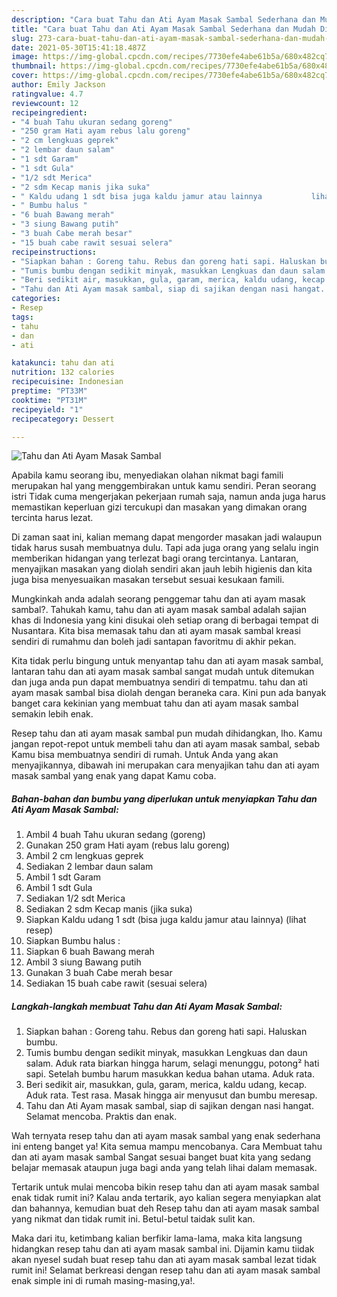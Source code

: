 ```yaml
---
description: "Cara buat Tahu dan Ati Ayam Masak Sambal Sederhana dan Mudah Dibuat"
title: "Cara buat Tahu dan Ati Ayam Masak Sambal Sederhana dan Mudah Dibuat"
slug: 273-cara-buat-tahu-dan-ati-ayam-masak-sambal-sederhana-dan-mudah-dibuat
date: 2021-05-30T15:41:18.487Z
image: https://img-global.cpcdn.com/recipes/7730efe4abe61b5a/680x482cq70/tahu-dan-ati-ayam-masak-sambal-foto-resep-utama.jpg
thumbnail: https://img-global.cpcdn.com/recipes/7730efe4abe61b5a/680x482cq70/tahu-dan-ati-ayam-masak-sambal-foto-resep-utama.jpg
cover: https://img-global.cpcdn.com/recipes/7730efe4abe61b5a/680x482cq70/tahu-dan-ati-ayam-masak-sambal-foto-resep-utama.jpg
author: Emily Jackson
ratingvalue: 4.7
reviewcount: 12
recipeingredient:
- "4 buah Tahu ukuran sedang goreng"
- "250 gram Hati ayam rebus lalu goreng"
- "2 cm lengkuas geprek"
- "2 lembar daun salam"
- "1 sdt Garam"
- "1 sdt Gula"
- "1/2 sdt Merica"
- "2 sdm Kecap manis jika suka"
- " Kaldu udang 1 sdt bisa juga kaldu jamur atau lainnya           lihat resep"
- " Bumbu halus "
- "6 buah Bawang merah"
- "3 siung Bawang putih"
- "3 buah Cabe merah besar"
- "15 buah cabe rawit sesuai selera"
recipeinstructions:
- "Siapkan bahan : Goreng tahu. Rebus dan goreng hati sapi. Haluskan bumbu."
- "Tumis bumbu dengan sedikit minyak, masukkan Lengkuas dan daun salam. Aduk rata biarkan hingga harum, selagi menunggu, potong² hati sapi. Setelah bumbu harum masukkan kedua bahan utama. Aduk rata."
- "Beri sedikit air, masukkan, gula, garam, merica, kaldu udang, kecap. Aduk rata. Test rasa. Masak hingga air menyusut dan bumbu meresap."
- "Tahu dan Ati Ayam masak sambal, siap di sajikan dengan nasi hangat. Selamat mencoba. Praktis dan enak."
categories:
- Resep
tags:
- tahu
- dan
- ati

katakunci: tahu dan ati 
nutrition: 132 calories
recipecuisine: Indonesian
preptime: "PT33M"
cooktime: "PT31M"
recipeyield: "1"
recipecategory: Dessert

---
```



![Tahu dan Ati Ayam Masak Sambal](https://img-global.cpcdn.com/recipes/7730efe4abe61b5a/680x482cq70/tahu-dan-ati-ayam-masak-sambal-foto-resep-utama.jpg)

Apabila kamu seorang ibu, menyediakan olahan nikmat bagi famili merupakan hal yang menggembirakan untuk kamu sendiri. Peran seorang istri Tidak cuma mengerjakan pekerjaan rumah saja, namun anda juga harus memastikan keperluan gizi tercukupi dan masakan yang dimakan orang tercinta harus lezat.

Di zaman  saat ini, kalian memang dapat mengorder masakan jadi walaupun tidak harus susah membuatnya dulu. Tapi ada juga orang yang selalu ingin memberikan hidangan yang terlezat bagi orang tercintanya. Lantaran, menyajikan masakan yang diolah sendiri akan jauh lebih higienis dan kita juga bisa menyesuaikan masakan tersebut sesuai kesukaan famili. 



Mungkinkah anda adalah seorang penggemar tahu dan ati ayam masak sambal?. Tahukah kamu, tahu dan ati ayam masak sambal adalah sajian khas di Indonesia yang kini disukai oleh setiap orang di berbagai tempat di Nusantara. Kita bisa memasak tahu dan ati ayam masak sambal kreasi sendiri di rumahmu dan boleh jadi santapan favoritmu di akhir pekan.

Kita tidak perlu bingung untuk menyantap tahu dan ati ayam masak sambal, lantaran tahu dan ati ayam masak sambal sangat mudah untuk ditemukan dan juga anda pun dapat membuatnya sendiri di tempatmu. tahu dan ati ayam masak sambal bisa diolah dengan beraneka cara. Kini pun ada banyak banget cara kekinian yang membuat tahu dan ati ayam masak sambal semakin lebih enak.

Resep tahu dan ati ayam masak sambal pun mudah dihidangkan, lho. Kamu jangan repot-repot untuk membeli tahu dan ati ayam masak sambal, sebab Kamu bisa membuatnya sendiri di rumah. Untuk Anda yang akan menyajikannya, dibawah ini merupakan cara menyajikan tahu dan ati ayam masak sambal yang enak yang dapat Kamu coba.

<!--inarticleads1-->

##### Bahan-bahan dan bumbu yang diperlukan untuk menyiapkan Tahu dan Ati Ayam Masak Sambal:

1. Ambil 4 buah Tahu ukuran sedang (goreng)
1. Gunakan 250 gram Hati ayam (rebus lalu goreng)
1. Ambil 2 cm lengkuas geprek
1. Sediakan 2 lembar daun salam
1. Ambil 1 sdt Garam
1. Ambil 1 sdt Gula
1. Sediakan 1/2 sdt Merica
1. Sediakan 2 sdm Kecap manis (jika suka)
1. Siapkan  Kaldu udang 1 sdt (bisa juga kaldu jamur atau lainnya)           (lihat resep)
1. Siapkan  Bumbu halus :
1. Siapkan 6 buah Bawang merah
1. Ambil 3 siung Bawang putih
1. Gunakan 3 buah Cabe merah besar
1. Sediakan 15 buah cabe rawit (sesuai selera)




<!--inarticleads2-->

##### Langkah-langkah membuat Tahu dan Ati Ayam Masak Sambal:

1. Siapkan bahan : Goreng tahu. Rebus dan goreng hati sapi. Haluskan bumbu.
1. Tumis bumbu dengan sedikit minyak, masukkan Lengkuas dan daun salam. Aduk rata biarkan hingga harum, selagi menunggu, potong² hati sapi. Setelah bumbu harum masukkan kedua bahan utama. Aduk rata.
1. Beri sedikit air, masukkan, gula, garam, merica, kaldu udang, kecap. Aduk rata. Test rasa. Masak hingga air menyusut dan bumbu meresap.
1. Tahu dan Ati Ayam masak sambal, siap di sajikan dengan nasi hangat. Selamat mencoba. Praktis dan enak.




Wah ternyata resep tahu dan ati ayam masak sambal yang enak sederhana ini enteng banget ya! Kita semua mampu mencobanya. Cara Membuat tahu dan ati ayam masak sambal Sangat sesuai banget buat kita yang sedang belajar memasak ataupun juga bagi anda yang telah lihai dalam memasak.

Tertarik untuk mulai mencoba bikin resep tahu dan ati ayam masak sambal enak tidak rumit ini? Kalau anda tertarik, ayo kalian segera menyiapkan alat dan bahannya, kemudian buat deh Resep tahu dan ati ayam masak sambal yang nikmat dan tidak rumit ini. Betul-betul taidak sulit kan. 

Maka dari itu, ketimbang kalian berfikir lama-lama, maka kita langsung hidangkan resep tahu dan ati ayam masak sambal ini. Dijamin kamu tiidak akan nyesel sudah buat resep tahu dan ati ayam masak sambal lezat tidak rumit ini! Selamat berkreasi dengan resep tahu dan ati ayam masak sambal enak simple ini di rumah masing-masing,ya!.

